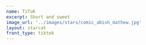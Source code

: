 ```yaml
---
name: TiToK
excerpt: Short and sweet
image_url: '../images/stars/comic_abish_mathew.jpg'
layout: starcat
front_type: tiktok
---
```

